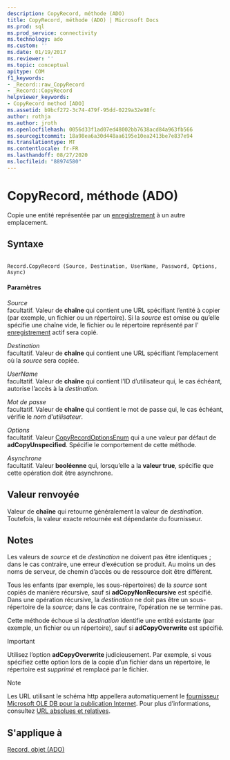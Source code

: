 ```yaml
---
description: CopyRecord, méthode (ADO)
title: CopyRecord, méthode (ADO) | Microsoft Docs
ms.prod: sql
ms.prod_service: connectivity
ms.technology: ado
ms.custom: ''
ms.date: 01/19/2017
ms.reviewer: ''
ms.topic: conceptual
apitype: COM
f1_keywords:
- _Record::raw_CopyRecord
- _Record::CopyRecord
helpviewer_keywords:
- CopyRecord method [ADO]
ms.assetid: b9bcf272-3c74-479f-95dd-0229a32e98fc
author: rothja
ms.author: jroth
ms.openlocfilehash: 0056d33f1ad07ed48002bb7638acd84a963fb566
ms.sourcegitcommit: 18a98ea6a30d448aa6195e10ea2413be7e837e94
ms.translationtype: MT
ms.contentlocale: fr-FR
ms.lasthandoff: 08/27/2020
ms.locfileid: "88974580"
---
```

# <a name="copyrecord-method-ado"></a>CopyRecord, méthode (ADO)
Copie une entité représentée par un [enregistrement](./record-object-ado.md) à un autre emplacement.  
  
## <a name="syntax"></a>Syntaxe  
  
```  
  
Record.CopyRecord (Source, Destination, UserName, Password, Options, Async)  
```  
  
#### <a name="parameters"></a>Paramètres  
 *Source*  
 facultatif. Valeur de **chaîne** qui contient une URL spécifiant l’entité à copier (par exemple, un fichier ou un répertoire). Si la *source* est omise ou qu’elle spécifie une chaîne vide, le fichier ou le répertoire représenté par l' [enregistrement](./record-object-ado.md) actif sera copié.  
  
 *Destination*  
 facultatif. Valeur de **chaîne** qui contient une URL spécifiant l’emplacement où la *source* sera copiée.  
  
 *UserName*  
 facultatif. Valeur de **chaîne** qui contient l’ID d’utilisateur qui, le cas échéant, autorise l’accès à la *destination*.  
  
 *Mot de passe*  
 facultatif. Valeur de **chaîne** qui contient le mot de passe qui, le cas échéant, vérifie le *nom d’utilisateur*.  
  
 *Options*  
 facultatif. Valeur [CopyRecordOptionsEnum](./copyrecordoptionsenum.md) qui a une valeur par défaut de **adCopyUnspecified**. Spécifie le comportement de cette méthode.  
  
 *Asynchrone*  
 facultatif. Valeur **booléenne** qui, lorsqu’elle a la **valeur true**, spécifie que cette opération doit être asynchrone.  
  
## <a name="return-value"></a>Valeur renvoyée  
 Valeur de **chaîne** qui retourne généralement la valeur de *destination*. Toutefois, la valeur exacte retournée est dépendante du fournisseur.  
  
## <a name="remarks"></a>Notes  
 Les valeurs de *source* et de *destination* ne doivent pas être identiques ; dans le cas contraire, une erreur d’exécution se produit. Au moins un des noms de serveur, de chemin d’accès ou de ressource doit être différent.  
  
 Tous les enfants (par exemple, les sous-répertoires) de la *source* sont copiés de manière récursive, sauf si **adCopyNonRecursive** est spécifié. Dans une opération récursive, la *destination* ne doit pas être un sous-répertoire de la *source*; dans le cas contraire, l’opération ne se termine pas.  
  
 Cette méthode échoue si la *destination* identifie une entité existante (par exemple, un fichier ou un répertoire), sauf si **adCopyOverwrite** est spécifié.  
  
> [!IMPORTANT]
>  Utilisez l’option **adCopyOverwrite** judicieusement. Par exemple, si vous spécifiez cette option lors de la copie d’un fichier dans un répertoire, le répertoire est *supprimé* et remplacé par le fichier.  
  
> [!NOTE]
>  Les URL utilisant le schéma http appellera automatiquement le [fournisseur Microsoft OLE DB pour la publication Internet](../../guide/appendixes/microsoft-ole-db-provider-for-internet-publishing.md). Pour plus d’informations, consultez [URL absolues et relatives](../../guide/data/absolute-and-relative-urls.md).  
  
## <a name="applies-to"></a>S'applique à  
 [Record, objet (ADO)](./record-object-ado.md)